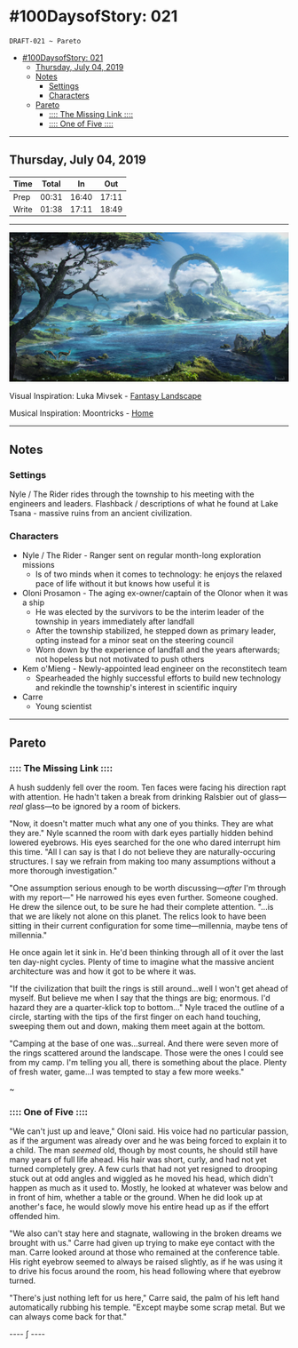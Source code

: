 # #100DaysofStory: 021

    DRAFT-021 ~ Pareto  

- [#100DaysofStory: 021](#100DaysofStory-021)
  - [Thursday, July 04, 2019](#Thursday-July-04-2019)
  - [Notes](#Notes)
    - [Settings](#Settings)
    - [Characters](#Characters)
  - [Pareto](#Pareto)
    - [:::: The Missing Link ::::](#-The-Missing-Link-)
    - [:::: One of Five ::::](#-One-of-Five-)

---

## Thursday, July 04, 2019

| Time  | Total | In    | Out   |
| ----- | ----- | ----- | ----- |
| Prep  | 00:31 | 16:40 | 17:11 |
| Write | 01:38 | 17:11 | 18:49 |

---

![Pareto Visual Inspiration by Luka Mivsek](pareto.jpg)

Visual Inspiration: Luka Mivsek - [Fantasy Landscape](https://www.artstation.com/artwork/Ka41VW)

Musical Inspiration: Moontricks - [Home](https://open.spotify.com/track/2eII7kQp92E20ijKxRVcDK)

---

## Notes

### Settings

Nyle / The Rider rides through the township to his meeting with the engineers and leaders. Flashback / descriptions of what he found at Lake Tsana - massive ruins from an ancient civilization.

### Characters

- Nyle / The Rider - Ranger sent on regular month-long exploration missions
  - Is of two minds when it comes to technology: he enjoys the relaxed pace of life without it but knows how useful it is
- Oloni Prosamon - The aging ex-owner/captain of the Olonor when it was a ship
  - He was elected by the survivors to be the interim leader of the township in years immediately after landfall
  - After the township stabilized, he stepped down as primary leader, opting instead for a minor seat on the steering council
  - Worn down by the experience of landfall and the years afterwards; not hopeless but not motivated to push others
- Kem o'Mieng - Newly-appointed lead engineer on the reconstitech team
  - Spearheaded the highly successful efforts to build new technology and rekindle the township's interest in scientific inquiry
- Carre
  - Young scientist


---

## Pareto

### :::: The Missing Link ::::

A hush suddenly fell over the room. Ten faces were facing his direction rapt with attention. He hadn't taken a break from drinking Ralsbier out of glass—_real_ glass—to be ignored by a room of bickers.

"Now, it doesn't matter much what any one of you thinks. They are what they are." Nyle scanned the room with dark eyes partially hidden behind lowered eyebrows. His eyes searched for the one who dared interrupt him this time. "All I can say is that I do not believe they are naturally-occuring structures. I say we refrain from making too many assumptions without a more thorough investigation."

"One assumption serious enough to be worth discussing—_after_ I'm through with my report—" He narrowed his eyes even further. Someone coughed. He drew the silence out, to be sure he had their complete attention. "...is that we are likely not alone on this planet. The relics look to have been sitting in their current configuration for some time—millennia, maybe tens of millennia."

He once again let it sink in. He'd been thinking through all of it over the last ten day-night cycles. Plenty of time to imagine what the massive ancient architecture was and how it got to be where it was.

"If the civilization that built the rings is still around...well I won't get ahead of myself. But believe me when I say that the things are big; enormous. I'd hazard they are a quarter-klick top to bottom..." Nyle traced the outline of a circle, starting with the tips of the first finger on each hand touching, sweeping them out and down, making them meet again at the bottom.

"Camping at the base of one was...surreal. And there were seven more of the rings scattered around the landscape. Those were the ones I could see from my camp. I'm telling you all, there is something about the place. Plenty of fresh water, game...I was tempted to stay a few more weeks."

~

### :::: One of Five ::::

"We can't just up and leave," Oloni said. His voice had no particular passion, as if the argument was already over and he was being forced to explain it to a child. The man _seemed_ old, though by most counts, he should still have many years of full life ahead. His hair was short, curly, and had not yet turned completely grey. A few curls that had not yet resigned to drooping stuck out at odd angles and wiggled as he moved his head, which didn't happen as much as it used to. Mostly, he looked at whatever was below and in front of him, whether a table or the ground. When he did look up at another's face, he would slowly move his entire head up as if the effort offended him.

"We also can't stay here and stagnate, wallowing in the broken dreams we brought with us." Carre had given up trying to make eye contact with the man. Carre looked around at those who remained at the conference table. His right eyebrow seemed to always be raised slightly, as if he was using it to drive his focus around the room, his head following where that eyebrow turned.

"There's just nothing left for us here," Carre said, the palm of his left hand automatically rubbing his temple. "Except maybe some scrap metal. But we can always come back for that."

---- ∫ ----
